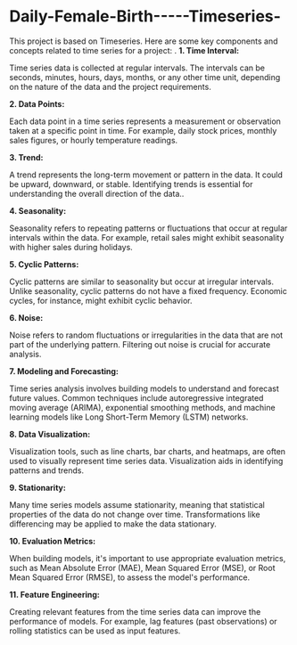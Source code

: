 # Daily-Female-Birth-----Timeseries-
This project is based on Timeseries.
Here are some key components and concepts related to time series for a project:
.
**1. Time Interval:**

Time series data is collected at regular intervals. The intervals can be seconds, minutes, hours, days, months, or any other time unit, depending on the nature of the data and the project requirements.

**2. Data Points:**

Each data point in a time series represents a measurement or observation taken at a specific point in time. For example, daily stock prices, monthly sales figures, or hourly temperature readings.

**3. Trend:**

A trend represents the long-term movement or pattern in the data. It could be upward, downward, or stable. Identifying trends is essential for understanding the overall direction of the data..

**4. Seasonality:**

Seasonality refers to repeating patterns or fluctuations that occur at regular intervals within the data. For example, retail sales might exhibit seasonality with higher sales during holidays.

**5. Cyclic Patterns:**

Cyclic patterns are similar to seasonality but occur at irregular intervals. Unlike seasonality, cyclic patterns do not have a fixed frequency. Economic cycles, for instance, might exhibit cyclic behavior.

**6. Noise:**

Noise refers to random fluctuations or irregularities in the data that are not part of the underlying pattern. Filtering out noise is crucial for accurate analysis.

**7. Modeling and Forecasting:**

Time series analysis involves building models to understand and forecast future values. Common techniques include autoregressive integrated moving average (ARIMA), exponential smoothing methods, and machine learning models like Long Short-Term Memory (LSTM) networks.

**8. Data Visualization:**

Visualization tools, such as line charts, bar charts, and heatmaps, are often used to visually represent time series data. Visualization aids in identifying patterns and trends.

**9. Stationarity:**

Many time series models assume stationarity, meaning that statistical properties of the data do not change over time. Transformations like differencing may be applied to make the data stationary.
  
**10. Evaluation Metrics:**

When building models, it's important to use appropriate evaluation metrics, such as Mean Absolute Error (MAE), Mean Squared Error (MSE), or Root Mean Squared Error (RMSE), to assess the model's performance.

**11. Feature Engineering:**

Creating relevant features from the time series data can improve the performance of models. For example, lag features (past observations) or rolling statistics can be used as input features.
